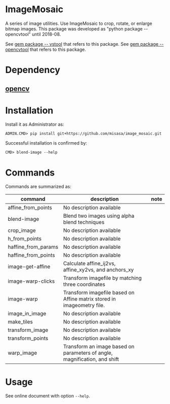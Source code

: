 # ImageMosaic
A series of image utilities.  Use ImageMosaic to crop, rotate, or
enlarge bitmap images.  This package was developed as
"python package -- opencvtool" until 2018-08.

See [gem package -- vstool](https://babel.misasa.okayama-u.ac.jp/gems/vstool/tree/master) that refers to this package.
See [gem package -- opencvtool](https://babel.misasa.okayama-u.ac.jp/gems/opencvtool/tree/master) that refers to this package.


# Dependency

## [opencv](http://opencv.org/downloads.html "download and DOS> copy C:\opencv\build\python\2.7\x86\cv2.pyd C:\Python27\Lib\site-packages")


# Installation

Install it as Administrator as:

    ADMIN.CMD> pip install git+https://github.com/misasa/image_mosaic.git

Successful installation is confirmed by:

    CMD> blend-image --help

# Commands

Commands are summarized as:

| command             | description                                                               | note |
| ------------------- | ------------------------------------------------------------------------- | ---- |
| affine_from_points  | No description available                                                  |      |
| blend-image         | Blend two images using alpha blend techniques                             |      |
| crop_image          | No description available                                                  |      |
| h_from_points       | No description available                                                  |      |
| haffine_from_params | No description available                                                  |      |
| haffine_from_points | No description available                                                  |      |
| image-get-affine    | Calculate affine_ij2vs, affine_xy2vs, and anchors_xy                      |      |
| image-warp-clicks   | Transform imagefile by matching three coordinates                         |      |
| image-warp          | Transform imagefile based on Affine matrix stored in imageometry file.    |      |
| image_in_image      | No description available                                                  |      |
| make_tiles          | No description available                                                  |      |
| transform_image     | No description available                                                  |      |
| transform_points    | No description available                                                  |      |
| warp_image          | Transform an image based on parameters of angle, magnification, and shift |      |


# Usage

See online document with option `--help`.
